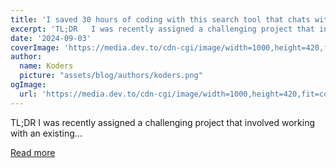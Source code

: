 ```yaml
---
title: 'I saved 30 hours of coding with this search tool that chats with codebases at 91% accuracy! 🤯'
excerpt: 'TL;DR   I was recently assigned a challenging project that involved working with an existing...'
date: '2024-09-03'
coverImage: 'https://media.dev.to/cdn-cgi/image/width=1000,height=420,fit=cover,gravity=auto,format=auto/https%3A%2F%2Fdev-to-uploads.s3.amazonaws.com%2Fuploads%2Farticles%2Fm6nnof9f9nkdd6jw6j7f.gif'
author:
  name: Koders
  picture: "assets/blog/authors/koders.png"
ogImage:
  url: 'https://media.dev.to/cdn-cgi/image/width=1000,height=420,fit=cover,gravity=auto,format=auto/https%3A%2F%2Fdev-to-uploads.s3.amazonaws.com%2Fuploads%2Farticles%2Fm6nnof9f9nkdd6jw6j7f.gif'
---
```


TL;DR   I was recently assigned a challenging project that involved working with an existing...

[Read more](https://dev.to/composiodev/i-saved-30-hours-of-coding-with-this-search-tool-that-chats-with-codebases-at-91-accuracy-419l)

